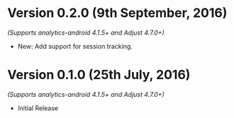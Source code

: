 
Version 0.2.0 (9th September, 2016)
===================================
*(Supports analytics-android 4.1.5+ and Adjust 4.7.0+)*

  * New: Add support for session tracking.


Version 0.1.0 (25th July, 2016)
==============================
*(Supports analytics-android 4.1.5+ and Adjust 4.7.0+)*

  * Initial Release
